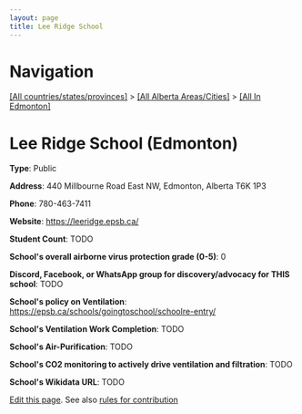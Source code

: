 ```yaml
---
layout: page
title: Lee Ridge School
---
```

# Navigation

[[All countries/states/provinces]](../../..) > [[All Alberta Areas/Cities]](../..) > [[All In Edmonton]](..)

# Lee Ridge School (Edmonton)

**Type**: Public

**Address**: 440 Millbourne Road East NW, Edmonton, Alberta T6K 1P3

**Phone**: 780-463-7411

**Website**: <https://leeridge.epsb.ca/>

**Student Count**: TODO

**School's overall airborne virus protection grade (0-5)**: 0

**Discord, Facebook, or WhatsApp group for discovery/advocacy for THIS school**: TODO

**School's policy on Ventilation**: <https://epsb.ca/schools/goingtoschool/schoolre-entry/>

**School's Ventilation Work Completion**: TODO

**School's Air-Purification**: TODO

**School's CO2 monitoring to actively drive ventilation and filtration**: TODO

**School's Wikidata URL**: TODO


[Edit this page](https://github.com/ventilate-schools/AB/edit/main/./Edmonton/Lee_Ridge_School.md). See also [rules for contribution](../../../contribution-rules/)
